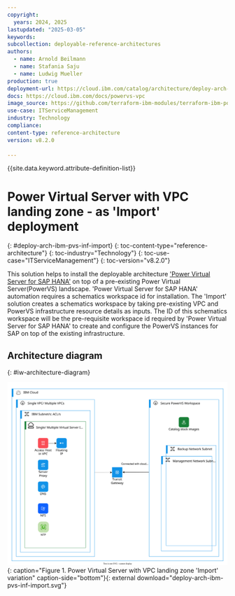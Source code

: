 ```yaml
---
copyright:
  years: 2024, 2025
lastupdated: "2025-03-05"
keywords:
subcollection: deployable-reference-architectures
authors:
  - name: Arnold Beilmann
  - name: Stafania Saju
  - name: Ludwig Mueller
production: true
deployment-url: https://cloud.ibm.com/catalog/architecture/deploy-arch-ibm-pvs-inf-2dd486c7-b317-4aaa-907b-42671485ad96-global
docs: https://cloud.ibm.com/docs/powervs-vpc
image_source: https://github.com/terraform-ibm-modules/terraform-ibm-powervs-infrastructure/blob/main/reference-architectures/reference-architectures/import/deploy-arch-ibm-pvs-inf-import.svg
use-case: ITServiceManagement
industry: Technology
compliance:
content-type: reference-architecture
version: v8.2.0

---
```


{{site.data.keyword.attribute-definition-list}}

# Power Virtual Server with VPC landing zone - as 'Import' deployment
{: #deploy-arch-ibm-pvs-inf-import}
{: toc-content-type="reference-architecture"}
{: toc-industry="Technology"}
{: toc-use-case="ITServiceManagement"}
{: toc-version="v8.2.0"}

This solution helps to install the deployable architecture ['Power Virtual Server for SAP HANA'](https://cloud.ibm.com/catalog/architecture/deploy-arch-ibm-pvs-sap-9aa6135e-75d5-467e-9f4a-ac2a21c069b8-global) on top of a pre-existing Power Virtual Server(PowerVS) landscape. 'Power Virtual Server for SAP HANA' automation requires a schematics workspace id for installation. The 'Import' solution creates a schematics workspace by taking pre-existing VPC and PowerVS infrastructure resource details as inputs. The ID of this schematics workspace will be the pre-requisite workspace id required by 'Power Virtual Server for SAP HANA' to create and configure the PowerVS instances for SAP on top of the existing infrastructure.

## Architecture diagram
{: #iw-architecture-diagram}

![Architecture diagram for 'Power Virtual Server with VPC landing zone' - variation 'Import'.](deploy-arch-ibm-pvs-inf-import.svg "Architecture diagram"){: caption="Figure 1. Power Virtual Server with VPC landing zone 'Import' variation" caption-side="bottom"}{: external download="deploy-arch-ibm-pvs-inf-import.svg"}
